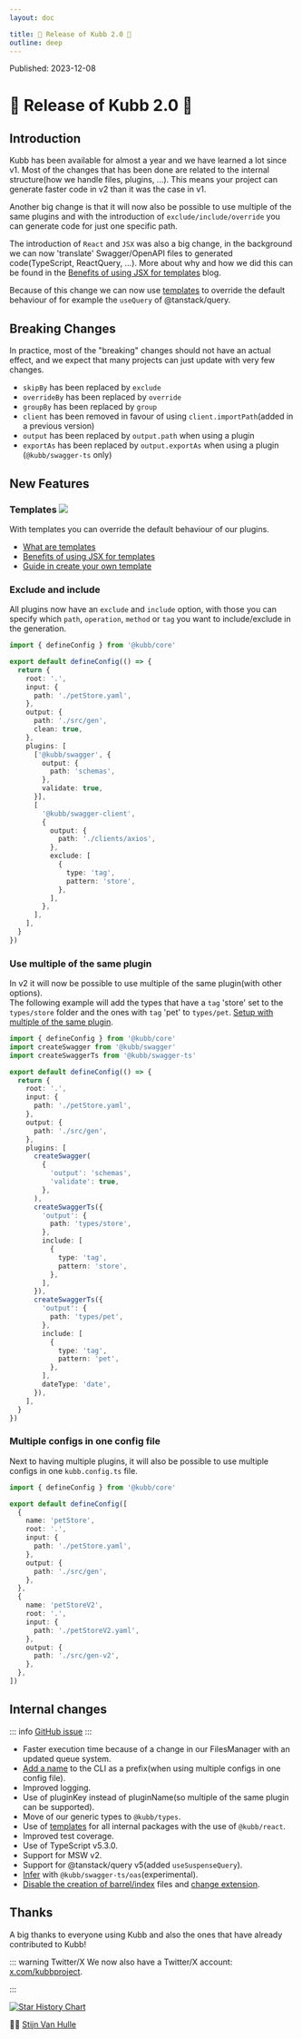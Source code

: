 ```yaml
---
layout: doc

title: 🎉 Release of Kubb 2.0 🎉
outline: deep
---
```


<script >
globalThis.confetti?.({
  particleCount: 100,
  spread: 100,
  origin: { y: 0.5 },
})

globalThis.addEventListener?.("load", (event) => {
  setTimeout(()=>{
    globalThis.confetti?.({
      particleCount: 100,
      spread: 100,
      origin: { y: 0.5 },
    })
  },1000)
});
</script>

Published: 2023-12-08

# 🎉 Release of Kubb 2.0 🎉

## Introduction

Kubb has been available for almost a year and we have learned a lot since v1. Most of the changes that has been done are related to the internal structure(how we handle files, plugins, ...). This means your project can generate faster code in v2 than it was the case in v1.

Another big change is that it will now also be possible to use multiple of the same plugins and with the introduction of `exclude/include/override` you can generate code for just one specific path.

The introduction of `React` and `JSX` was also a big change, in the background we can now 'translate' Swagger/OpenAPI files to generated code(TypeScript, ReactQuery, ...). More about why and how we did this can be found in the [Benefits of using JSX for templates](/blog/whyTemplates) blog.

Because of this change we can now use [templates](/reference/templates) to override the default behaviour of for example the `useQuery` of @tanstack/query.

## Breaking Changes

In practice, most of the "breaking" changes should not have an actual effect, and we expect that many projects can just update with very few changes.

- `skipBy` has been replaced by `exclude`
- `overrideBy` has been replaced by `override`
- `groupBy` has been replaced by `group`
- `client` has been removed in favour of using `client.importPath`(added in a previous version)
- `output` has been replaced by `output.path` when using a plugin
- `exportAs` has been replaced by `output.exportAs` when using a plugin (`@kubb/swagger-ts` only)

## New Features

### Templates <img src="/icons/experimental.svg"/>

With templates you can override the default behaviour of our plugins.

- [What are templates](/reference/templates)
- [Benefits of using JSX for templates](/blog/whyTemplates)
- [Guide in create your own template](/guide/tutorial/templates)

### Exclude and include

All plugins now have an `exclude` and `include` option, with those you can specify which `path`, `operation`, `method` or `tag` you want to include/exclude in the generation.

```typescript [kubb.config.ts]
import { defineConfig } from '@kubb/core'

export default defineConfig(() => {
  return {
    root: '.',
    input: {
      path: './petStore.yaml',
    },
    output: {
      path: './src/gen',
      clean: true,
    },
    plugins: [
      ['@kubb/swagger', {
        output: {
          path: 'schemas',
        },
        validate: true,
      }],
      [
        '@kubb/swagger-client',
        {
          output: {
            path: './clients/axios',
          },
          exclude: [
            {
              type: 'tag',
              pattern: 'store',
            },
          ],
        },
      ],
    ],
  }
})
```

### Use multiple of the same plugin

In v2 it will now be possible to use multiple of the same plugin(with other options).<br/>
The following example will add the types that have a `tag` 'store' set to the `types/store` folder and the ones with `tag` 'pet' to `types/pet`. [Setup with multiple of the same plugin](/guide/configure#multiple).<br/>

```typescript [kubb.config.ts]
import { defineConfig } from '@kubb/core'
import createSwagger from '@kubb/swagger'
import createSwaggerTs from '@kubb/swagger-ts'

export default defineConfig(() => {
  return {
    root: '.',
    input: {
      path: './petStore.yaml',
    },
    output: {
      path: './src/gen',
    },
    plugins: [
      createSwagger(
        {
          'output': 'schemas',
          'validate': true,
        },
      ),
      createSwaggerTs({
        'output': {
          path: 'types/store',
        },
        include: [
          {
            type: 'tag',
            pattern: 'store',
          },
        ],
      }),
      createSwaggerTs({
        'output': {
          path: 'types/pet',
        },
        include: [
          {
            type: 'tag',
            pattern: 'pet',
          },
        ],
        dateType: 'date',
      }),
    ],
  }
})
```

### Multiple configs in one config file

Next to having multiple plugins, it will also be possible to use multiple configs in one `kubb.config.ts` file.

```typescript [kubb.config.ts]
import { defineConfig } from '@kubb/core'

export default defineConfig([
  {
    name: 'petStore',
    root: '.',
    input: {
      path: './petStore.yaml',
    },
    output: {
      path: './src/gen',
    },
  },
  {
    name: 'petStoreV2',
    root: '.',
    input: {
      path: './petStoreV2.yaml',
    },
    output: {
      path: './src/gen-v2',
    },
  },
])
```

## Internal changes

::: info
[GitHub issue](https://github.com/kubb-project/kubb/issues/556)
:::

- Faster execution time because of a change in our FilesManager with an updated queue system.
- [Add a name](/config/name) to the CLI as a prefix(when using multiple configs in one config file).
- Improved logging.
- Use of pluginKey instead of pluginName(so multiple of the same plugin can be supported).
- Move of our generic types to `@kubb/types`.
- Use of [templates](/reference/templates) for all internal packages with the use of `@kubb/react`.
- Improved test coverage.
- Use of TypeScript v5.3.0.
- Support for MSW v2.
- Support for @tanstack/query v5(added `useSuspenseQuery`).
- [Infer](/plugins/swagger-ts/infer) with `@kubb/swagger-ts/oas`(experimental).
- [Disable the creation of barrel/index](/plugins/swagger-ts/#output-exporttype) files and [change extension](/plugins/swagger-ts/#output-extname).

## Thanks

A big thanks to everyone using Kubb and also the ones that have already contributed to Kubb!

::: warning Twitter/X
We now also have a Twitter/X account: [x.com/kubbproject](https://twitter.com/kubbproject).

:::

<a href="https://star-history.com/#kubb-project/kubb&Date">
  <picture>
    <source media="(prefers-color-scheme: dark)" srcset="https://api.star-history.com/svg?repos=kubb-project/kubb&type=Date&theme=dark" />
    <source media="(prefers-color-scheme: light)" srcset="https://api.star-history.com/svg?repos=kubb-project/kubb&type=Date" />
    <img alt="Star History Chart" src="https://api.star-history.com/svg?repos=kubb-project/kubb&type=Date" />
  </picture>
</a>

👋🏽 [Stijn Van Hulle](https://twitter.com/stijnvanhulle)
